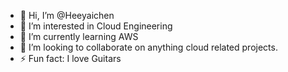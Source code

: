 - 👋 Hi, I’m @Heeyaichen
- 👀 I’m interested in Cloud Engineering
- 🌱 I’m currently learning AWS
- 💞️ I’m looking to collaborate on anything cloud related projects.
- ⚡ Fun fact: I love Guitars

<!---
Heeyaichen/Heeyaichen is a ✨ special ✨ repository because its `README.md` (this file) appears on your GitHub profile.
You can click the Preview link to take a look at your changes.
--->
